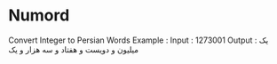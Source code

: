 # Numord
Convert Integer to Persian Words
Example :
  Input : 1273001
  Output : یک میلیون و دویست و هفتاد و سه هزار و یک
